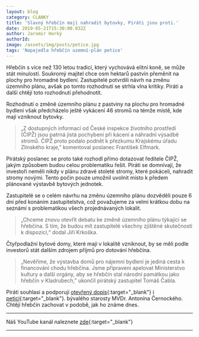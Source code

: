 ```yaml
---
layout: blog
category: CLANKY
title: 'Slavný hřebčín mají nahradit bytovky, Piráti jsou proti.'
date: 2019-05-21T15:30:00.032Z
author: Jaromír Horký
authorId: 
image: /assets/img/posts/petice.jpg
tags: 'Napajedla hřebčín uzemní-plán petice'
---
```



Hřebčín s více než 130 letou tradicí, který vychovává elitní koně, se může stát minulostí. Soukromý majitel chce osm hektarů pastvin přeměnit na plochy pro hromadné bydlení. Zastupitelé potvrdili návrh na změnu územního plánu, avšak po tomto rozhodnutí se strhla vlna kritiky. Piráti a další chtějí toto rozhodnutí přehodnotit.
 
Rozhodnutí o změně územního plánu z pastviny na plochu pro hromadné bydlení však předcházelo ještě vykácení 46 stromů na témže místě, kde mají vzniknout bytovky. 
> „Z dostupných informací od České inspekce životního prostředí (ČIPŽ) jsou patrná jistá pochybení při kácení a náhradní výsadbě stromů. ČIPŽ proto podalo podnět k přezkumu Krajskému úřadu Zlínského kraje,” komentoval poslanec František Elfmark.

Pirátský poslanec se proto také rozhodl přímo dotazovat ředitele ČIPŽ, jakým způsobem budou celou problematiku řešit. Piráti se domnívají, že investoři neměli nikdy v plánu zdravé stoleté stromy, které pokáceli, nahradit stromy novými. Tento počin pouze umožnil uvolnit místo k předem plánované výstavbě bytových jednotek.
 
Zastupitelé se o celém návrhu na změnu územního plánu dozvěděli pouze 6 dní před konáním zastupitelstva, což považujeme za velmi krátkou dobu na seznámí s problematikou všech projednávaných lokalit. 
> „Chceme znovu otevřít debatu ke změně územního plánu týkající se hřebčína. S tím, že budou mít zastupitelé všechny zjištěné skutečnosti k dispozici,“ dodal Jiří Krkoška.
 
Čtyřpodlažní bytové domy, které mají v lokalitě vzniknout, by se měli podle investorů stát dalším zdrojem příjmů pro dotování hřebčína.
> „Nevěříme, že výstavba domů pro nájemní bydlení je jediná cesta k financování chodu hřebčína. Jsme připraveni apelovat Ministerstvo kultury a další orgány, aby se hřebčín stal národní památkou jako hřebčín v Kladrubech,” ukončil pirátský zastupitel Tomáš Čabla.
 
Piráti souhlasí a podporují [otevřený dopis](https://drive.google.com/file/d/1ka2UVqQ39bJlOMR946_vPG2q4WkS1OO3/view?usp=sharing){:target="_blank"} i [petici](https://drive.google.com/file/d/1lYdoT7Y0Q5bNCmrT1DA72qBlsB4ntNTz/view?usp=sharing){:target="_blank"}. bývalého starosty MVDr. Antonína Černockého. Chtějí hřebčín zachovat v podobě, jak ho známe dnes. 



---


Náš YouTube kanál naleznete [zde](https://www.youtube.com/channel/UCgoN2Mo3r-xe0iO6N5HRWHA){:target="_blank"}













---

